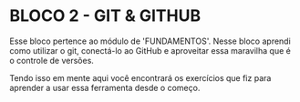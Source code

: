 # BLOCO 2 - GIT & GITHUB

Esse bloco pertence ao módulo de 'FUNDAMENTOS'.
Nesse bloco aprendi como utilizar o git, conectá-lo ao GitHub e aproveitar essa maravilha que é o controle de versões.

Tendo isso em mente aqui você encontrará os exercícios que fiz para aprender a usar essa ferramenta desde o começo.
